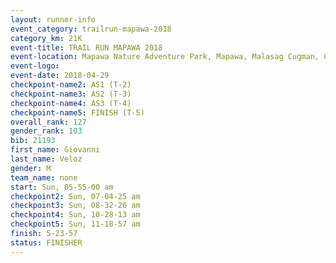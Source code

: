```yaml
---
layout: runner-info 
event_category: trailrun-mapawa-2018 
category_km: 21K 
event-title: TRAIL RUN MAPAWA 2018 
event-location: Mapawa Nature Adventure Park, Mapawa, Malasag Cugman, Cagayan de Oro Philippines 
event-logo: 
event-date: 2018-04-29 
checkpoint-name2: AS1 (T-2) 
checkpoint-name3: AS2 (T-3) 
checkpoint-name4: AS3 (T-4) 
checkpoint-name5: FINISH (T-5) 
overall_rank: 127
gender_rank: 103
bib: 21193
first_name: Giovanni
last_name: Veloz
gender: M
team_name: none
start: Sun, 05-55-00 am
checkpoint2: Sun, 07-04-25 am
checkpoint3: Sun, 08-32-26 am
checkpoint4: Sun, 10-28-13 am
checkpoint5: Sun, 11-18-57 am
finish: 5-23-57
status: FINISHER
---
```

